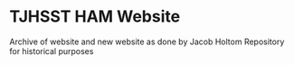 TJHSST HAM Website
=====
Archive of website and new website as done by Jacob Holtom
Repository for historical purposes
